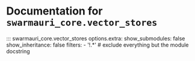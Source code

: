 # Documentation for `swarmauri_core.vector_stores`

::: swarmauri_core.vector_stores
    options.extra:
      show_submodules: false
      show_inheritance: false
      filters:
        - '!.*'  # exclude everything but the module docstring

